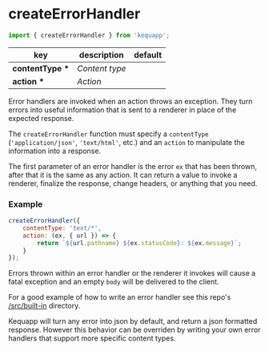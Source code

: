 # createErrorHandler

```javascript
import { createErrorHandler } from 'kequapp';
```

| key | description | default |
| ---- | ---- | ---- |
| **contentType \*** | *Content type* | |
| **action \*** | *Action* | |

Error handlers are invoked when an action throws an exception. They turn errors into useful information that is sent to a renderer in place of the expected response.

The `createErrorHandler` function must specify a `contentType` (`'application/json'`, `'text/html'`, etc.) and an `action` to manipulate the information into a response.

The first parameter of an error handler is the error `ex` that has been thrown, after that it is the same as any action. It can return a value to invoke a renderer, finalize the response, change headers, or anything that you need.

### Example

```javascript
createErrorHandler({
    contentType: 'text/*',
    action: (ex, { url }) => {
        return `${url.pathname} ${ex.statusCode}: ${ex.message}`;
    }
});
```

Errors thrown within an error handler or the renderer it invokes will cause a fatal exception and an empty `body` will be delivered to the client.

For a good example of how to write an error handler see this repo's <a href="https://github.com/Kequc/kequapp/tree/main/src/built-in" target="_blank">/src/built-in</a> directory.

Kequapp will turn any error into json by default, and return a json formatted response. However this behavior can be overriden by writing your own error handlers that support more specific content types.

